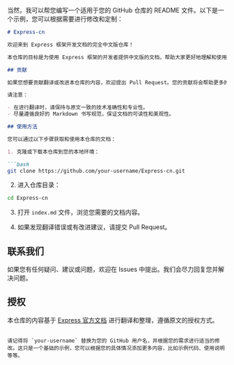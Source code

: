 当然，我可以帮您编写一个适用于您的 GitHub 仓库的 README 文件。以下是一个示例，您可以根据需要进行修改和定制：

```markdown
# Express-cn

欢迎来到 Express 框架开发文档的完全中文版仓库！

本仓库的目标是为使用 Express 框架的开发者提供中文版的文档，帮助大家更好地理解和使用 Express 框架。我们致力于提供清晰明了的翻译，以及可能的示例和用法说明，让您能够轻松上手。

## 贡献

如果您想要贡献翻译或改进本仓库的内容，欢迎提出 Pull Request。您的贡献将会帮助更多的开发者受益。

请注意：

- 在进行翻译时，请保持与原文一致的技术准确性和专业性。
- 尽量遵循良好的 Markdown 书写规范，保证文档的可读性和美观性。

## 使用方法

您可以通过以下步骤获取和使用本仓库的文档：

1. 克隆或下载本仓库到您的本地环境：

```bash
git clone https://github.com/your-username/Express-cn.git
```

2. 进入仓库目录：

```bash
cd Express-cn
```

3. 打开 `index.md` 文件，浏览您需要的文档内容。

4. 如果发现翻译错误或有改进建议，请提交 Pull Request。

## 联系我们

如果您有任何疑问、建议或问题，欢迎在 Issues 中提出。我们会尽力回复您并解决问题。

## 授权

本仓库的内容基于 [Express 官方文档](https://expressjs.com/) 进行翻译和整理，遵循原文的授权方式。

```

请记得将 `your-username` 替换为您的 GitHub 用户名，并根据您的需求进行适当的修改。这只是一个基础的示例，您可以根据您的具体情况添加更多内容，比如示例代码、使用说明等等。
